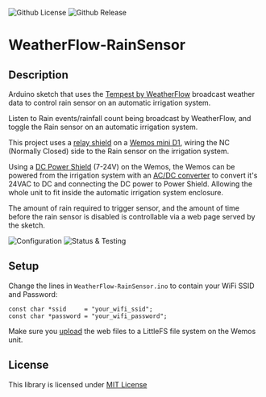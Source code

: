 ![Github License](https://img.shields.io/github/license/dacarson/WeatherFlowApi) ![Github Release](https://img.shields.io/github/v/release/dacarson/WeatherFlowApi?display_name=tag)

# WeatherFlow-RainSensor

## Description
Arduino sketch that uses the [Tempest by WeatherFlow](https://weatherflow.com/tempest-weather-system/) broadcast weather data to control rain sensor on an automatic irrigation system.

Listen to Rain events/rainfall count being broadcast by WeatherFlow, and toggle the Rain sensor on an automatic irrigation system.

This project uses a [relay shield](https://www.wemos.cc/en/latest/d1_mini_shield/relay.html) on a [Wemos mini D1](https://www.wemos.cc/en/latest/d1/d1_mini.html), wiring the NC (Normally Closed) side to the Rain sensor on the irrigation system.

Using a [DC Power Shield](https://www.wemos.cc/en/latest/d1_mini_shield/dc_power.html) (7-24V) on the Wemos, the Wemos can be powered from the irrigation system with an [AC/DC converter](https://www.amazon.com/BeElion-Convertor-Current-Surveillance-Security/dp/B01JD6ASF8/) to convert it's 24VAC to DC and connecting the DC power to Power Shield. Allowing the whole unit to fit inside the automatic irrigation system enclosure.

The amount of rain required to trigger sensor, and the amount of time before the rain sensor is disabled is controllable via a web page served by the sketch. 

![Configuration](https://github.com/dacarson/WeatherFlow-RainSensor/assets/44933987/6037dd06-60a9-4c86-8183-cc08467b8c6f)
![Status & Testing](https://github.com/dacarson/WeatherFlow-RainSensor/assets/44933987/2fb8c9b0-ac74-41dc-956f-6ce5004bc80c)

## Setup
Change the lines in `WeatherFlow-RainSensor.ino` to contain your WiFi SSID and Password:
```
const char *ssid     = "your_wifi_ssid";
const char *password = "your_wifi_password";
```
Make sure you [upload](https://github.com/earlephilhower/arduino-littlefs-upload) the web files to a LittleFS file system on the Wemos unit.

## License
This library is licensed under [MIT License](https://opensource.org/license/mit/)
